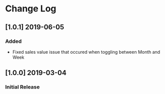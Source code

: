 # Change Log

## [1.0.1] 2019-06-05
### Added
 - Fixed sales value issue that occured when toggling between Month and Week

## [1.0.0] 2019-03-04
### Initial Release